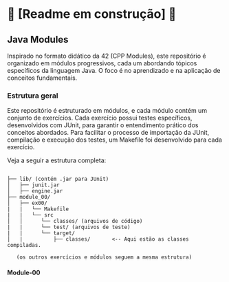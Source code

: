 # 🚧 [**Readme em construção**] 🚧 # 
## Java Modules

Inspirado no formato didático da 42 (CPP Modules), este repositório é organizado em módulos progressivos, cada um abordando tópicos específicos da linguagem Java. O foco é no aprendizado e na aplicação de conceitos fundamentais.

### Estrutura geral

Este repositório é estruturado em módulos, e cada módulo contém um conjunto de exercícios. Cada exercício possui testes específicos, desenvolvidos com JUnit, para garantir o entendimento prático dos conceitos abordados. Para facilitar o processo de importação da JUnit, compilação e execução dos testes, um Makefile foi desenvolvido para cada exercício.

Veja a seguir a estrutura completa: 

````

├── lib/ (contém .jar para JUnit)
│   ├── junit.jar
│   ├── engine.jar
├── module_00/
│   ├── ex00/
|   |   └── Makefile
|   |   └── src
│   │      └── classes/ (arquivos de código)
|   |      └── test/ (arquivos de teste)
|   |      └── target/ 
│   |          ├── classes/       <-- Aqui estão as classes compiladas.

   (os outros exercícios e módulos seguem a mesma estrutura)

````

#### Module-00

